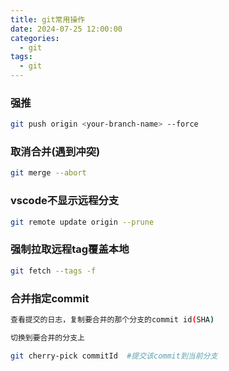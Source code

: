 ```yaml
---
title: git常用操作
date: 2024-07-25 12:00:00
categories:
  - git
tags:
  - git
---
```


### 强推
```bash
git push origin <your-branch-name> --force
```

### 取消合并(遇到冲突)
```bash
git merge --abort
```

### vscode不显示远程分支
```bash
git remote update origin --prune
```

### 强制拉取远程tag覆盖本地
```bash
git fetch --tags -f
```

### 合并指定commit
```bash
查看提交的日志，复制要合并的那个分支的commit id(SHA)

切换到要合并的分支上

git cherry-pick commitId  #提交该commit到当前分支

```




 
